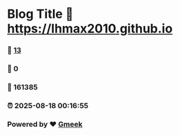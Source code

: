 # Blog Title :link: https://lhmax2010.github.io 
### :page_facing_up: [13](https://lhmax2010.github.io/tag.html) 
### :speech_balloon: 0 
### :hibiscus: 161385 
### :alarm_clock: 2025-08-18 00:16:55 
### Powered by :heart: [Gmeek](https://github.com/Meekdai/Gmeek)
